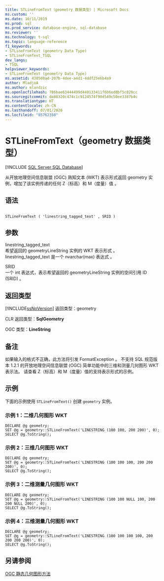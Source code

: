 ```yaml
---
title: STLineFromText（geometry 数据类型）| Microsoft Docs
ms.custom: ''
ms.date: 10/11/2019
ms.prod: sql
ms.prod_service: database-engine, sql-database
ms.reviewer: ''
ms.technology: t-sql
ms.topic: language-reference
f1_keywords:
- STLineFromText (geometry Data Type)
- STLineFromText_TSQL
dev_langs:
- TSQL
helpviewer_keywords:
- STLineFromText (geometry Data Type)
ms.assetid: 430508ad-207b-4dee-a4d1-4ddf25e6b4a9
author: MladjoA
ms.author: mlandzic
ms.openlocfilehash: 786bae63444499d440133411f6b6ed8bf5c820cc
ms.sourcegitcommit: da88320c474c1c9124574f90d549c50ee3387b4c
ms.translationtype: HT
ms.contentlocale: zh-CN
ms.lasthandoff: 07/01/2020
ms.locfileid: "85762358"
---
```

# <a name="stlinefromtext-geometry-data-type"></a>STLineFromText（geometry 数据类型）
[!INCLUDE [SQL Server SQL Database](../../includes/applies-to-version/sql-asdb.md)]

从开放地理空间信息联盟 (OGC) 熟知文本 (WKT) 表示形式返回 geometry 实例，增加了该实例传递的任何 Z（标高）和 M（度量）值  。
  
## <a name="syntax"></a>语法  
  
```  
  
STLineFromText ( 'linestring_tagged_text' , SRID )  
```  
  
## <a name="arguments"></a>参数  
 linestring_tagged_text   
 希望返回的 geometryLineString 实例的 WKT 表示形式  。 linestring_tagged_text 是一个 nvarchar(max) 表达式   。  
  
 SRID   
 一个 int 表达式，表示希望返回的 geometryLineString 实例的空间引用 ID (SRID)   。  
  
## <a name="return-types"></a>返回类型  
 [!INCLUDE[ssNoVersion](../../includes/ssnoversion-md.md)] 返回类型：geometry   
  
 CLR 返回类型：**SqlGeometry**  
  
 OGC 类型：**LineString**  
  
## <a name="remarks"></a>备注  
如果输入的格式不正确，此方法将引发 FormatException  。 不支持 SQL 规范版本 1.2.1 的开放地理空间信息联盟 (OGC) 简单功能中的三维和测量几何图形 WKT 表示法。 请查看 Z（标高）和 M（度量）值的支持表示形式的示例。
  
## <a name="examples"></a>示例  
 下面的示例使用 `STLineFromText()` 创建 `geometry` 实例。

### <a name="example-1-two-dimension-geometry-wkt"></a>示例 1：二维几何图形 WKT
```  
DECLARE @g geometry;  
SET @g = geometry::STLineFromText('LINESTRING (100 100, 200 200)', 0);  
SELECT @g.ToString();  
```  
  
### <a name="example-2-three-dimension-geometry-wkt"></a>示例 2：三维几何图形 WKT
```  
DECLARE @g geometry;  
SET @g = geometry::STLineFromText('LINESTRING (100 100 100, 200 200 200)', 0);  
SELECT @g.ToString();  
``` 

### <a name="example-3-two-dimension-measured-geometry-wkt"></a>示例 3：二维测量几何图形 WKT
```  
DECLARE @g geometry;  
SET @g = geometry::STLineFromText('LINESTRING (100 100 NULL 100, 200 200 NULL 200)', 0);  
SELECT @g.ToString();  
``` 

### <a name="example-4-three-dimension-measured-geometry-wkt"></a>示例 4：三维测量几何图形 WKT
```  
DECLARE @g geometry;  
SET @g = geometry::STLineFromText('LINESTRING (100 100 100 100, 200 200 200 200)', 0);  
SELECT @g.ToString();  
``` 
## <a name="see-also"></a>另请参阅  
 [OGC 静态几何图形方法](../../t-sql/spatial-geometry/ogc-static-geometry-methods.md)  
  
  

